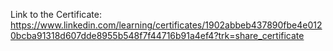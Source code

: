 Link to the Certificate: https://www.linkedin.com/learning/certificates/1902abbeb437890fbe4e0120bcba91318d607dde8955b548f7f44716b91a4ef4?trk=share_certificate

